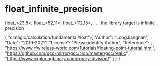 # float_infinite_precision
float_&lt;23,8>, float_&lt;52,11>, float_&lt;112,15>,  . . . the library target is  infinite precision

{ "clmagic/calculation/fundamental/float":{
  "Author": "LongJiangnan",
  "Date": "2019-2021",
  "License": "Please identify Author",
  "Reference": [
    "https://www.rfwireless-world.com/Tutorials/floating-point-tutorial.html",
    "https://github.com/gcc-mirror/gcc/blob/master/gcc/real.c",
    "https://www.exploringbinary.com/binary-division/"
  ]
} }
